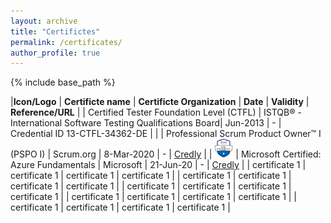 ```yaml
---
layout: archive
title: "Certifictes"
permalink: /certificates/
author_profile: true
---
```


{% include base_path %}


|**Icon/Logo** | **Certificte name** | **Certificte Organization** | **Date** | **Validity** | **Reference/URL**
| | Certified Tester Foundation Level (CTFL) | ISTQB® - International Software Testing Qualifications Board| Jun-2013 | - | Credential ID 13-CTFL-34362-DE |
| | Professional Scrum Product Owner™ I (PSPO I) | Scrum.org | 8-Mar-2020 | - | <a href="https://www.credly.com/earner/earned/badge/33440c1d-10aa-4e4c-a439-f49548897edf">Credly</a> |
| <img src="images/ms_azure_fundamentals.png" width="30" hight="30"> | Microsoft Certified: Azure Fundamentals | Microsoft | 21-Jun-20 | - | <a href="https://www.credly.com/earner/earned/badge/b265234d-ec34-4268-be1e-08b5d24b501a">Credly</a> |
| certificate 1 | certificate 1 | certificate 1 | certificate 1 |
| certificate 1 | certificate 1 | certificate 1 | certificate 1 |
| certificate 1 | certificate 1 | certificate 1 | certificate 1 |
| certificate 1 | certificate 1 | certificate 1 | certificate 1 |
| certificate 1 | certificate 1 | certificate 1 | certificate 1 |